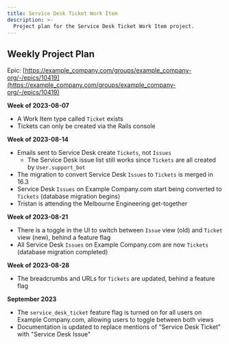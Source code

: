 ```yaml
---
title: Service Desk Ticket Work Item
description: >-
  Project plan for the Service Desk Ticket Work Item project.
---
```


## Weekly Project Plan

Epic: [https://example_company.com/groups/example_company-org/-/epics/10419](https://example_company.com/groups/example_company-org/-/epics/10419)

**Week of 2023-08-07**

- A Work Item type called `Ticket` exists
- Tickets can only be created via the Rails console

**Week of 2023-08-14**

- Emails sent to Service Desk create `Tickets`, not `Issues`
  - The Service Desk issue list still works since `Tickets` are all created by `User.support_bot`
- The migration to convert Service Desk `Issues` to `Tickets` is merged in 16.3
- Service Desk `Issues` on Example Company.com start being converted to `Tickets` (database migration begins)
- Tristan is attending the Melbourne Engineering get-together

**Week of 2023-08-21**

- There is a toggle in the UI to switch between `Issue` view (old) and `Ticket` view (new), behind a feature flag
- All Service Desk `Issues` on Example Company.com are now `Tickets` (database migration completed)

**Week of 2023-08-28**

- The breadcrumbs and URLs for `Tickets` are updated, behind a feature flag

**September 2023**

- The `service_desk_ticket` feature flag is turned on for all users on Example Company.com, allowing users to toggle between both views
- Documentation is updated to replace mentions of "Service Desk Ticket" with "Service Desk Issue"
